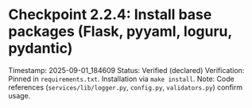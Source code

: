 # Checkpoint 2.2.4: Install base packages (Flask, pyyaml, loguru, pydantic)
Timestamp: 2025-09-01_184609
Status: Verified (declared)
Verification: Pinned in `requirements.txt`. Installation via `make install`.
Note: Code references (`services/lib/logger.py`, `config.py`, `validators.py`) confirm usage.
